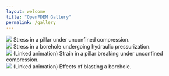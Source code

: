 ```yaml
---
layout: welcome
title: "OpenFDEM Gallery"
permalink: /gallery
---
```

<div class="gallery">
	<div class="galleryimg">
		<a href="https://nanonuq.github.io/OpenFDEMtest/assets/images/ucs_example.png"><img src="https://nanonuq.github.io/OpenFDEMtest/assets/images/ucs_example.png"></a>
		Stress in a pillar under unconfined compression.
		</div>
	<div class="galleryimg">
		<a href="https://nanonuq.github.io/OpenFDEMtest/assets/images/insitu_example.png"><img src="https://nanonuq.github.io/OpenFDEMtest/assets/images/insitu_example.png"></a>
		Stress in a borehole undergoing hydraulic pressurization.
		</div>
	<div class="galleryimg">
		<a href="https://nanonuq.github.io/OpenFDEMtest/assets/images/ucs-test.gif"><img src="https://nanonuq.github.io/OpenFDEMtest/assets/images/ucs-test-thumb.png"></a>
		(Linked animation) Strain in a pillar breaking under unconfined compression.
		</div>
	<div class="galleryimg">
		<a href="https://nanonuq.github.io/OpenFDEMtest/assets/images/borehole-explosion.gif"><img src="https://nanonuq.github.io/OpenFDEMtest/assets/images/borehole-explosion-thumb.gif"></a>
		(Linked animation) Effects of blasting a borehole.
		</div>
	</div>
